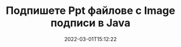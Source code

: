 ---
############################# Static ############################
layout: "auto-gen-signature"
date: 2022-03-01T15:12:22
draft: false
operation: Sign
signaturetype: Image
fileformat: Ppt
productName: Java
lang: bg
productCode: java
otherformats: pdf doc docx docm dot dotm dotx odt ott rtf xls xlsx xlsm xlsb csv ods ots xltx xltm ppt pptx pps ppsx odp otp potx potm pptm ppsm png jpg bmp gif tiff svg webp wmf
breadcrumb: Put Image signature on Ppt for Java

############################# Head ############################
head_title: "Добавяне на подписи Image към файл Ppt с Java"
head_description: "Поставете подпис Image върху файл Ppt за Java, като използвате няколко реда код. Използвайте API на GroupDocs Document Signature, за да подписвате десетки файлови формати."

############################# Header ############################
title: "Подпишете Ppt файлове с Image подписи в Java"
description: "Как да добавите Image подпис с няколко реда код на Java"
bg_image: "https://cms.admin.containerize.com/templates/aspose/App_Themes/V3/images/bg/header1.png"
bg_overlay: false
button:
    enable: true

############################# SubMenu ############################
submenu:
    enable: true

    left:
        img_alt: "GroupDocs.Signature for Java"
        image: "https://cms.admin.containerize.com/templates/groupdocs/images/product-logos/90x90-noborder/groupdocs-signature-java.png"
        product: "GroupDocs.Signature"
        platform: "Java"



############################# About ############################
about:
    enable: true
    title: "Относно API за подписи на изображения на GroupDocs.Signature for Java"
    content: |
        [GroupDocs.Signature for Java](https://products.groupdocs.com/signature/java/) е популярен API за електронно подписване на цифрови документи. Налични са подписи като текстове, изображения, цифрови сертификати, баркодове, QR-кодове, печати или метаданни. Подписи могат да се поставят върху PDF файлове, документи на MS Word, работни книги на MS Excel, презентации на MS PowerPoint, файлове на Adobe Photoshop и различни формати на изображения. Клиентите могат да подписват своя документ и да актуализират, търсят, проверяват, изтриват или визуализират електронни подписи, които са поставени върху тези документи. Освен това са предоставени много възможности за персонализиране на подписи.
    

############################# Steps ############################
steps:
    enable: true
    title_left: "Стъпки за подписване на Ppt с Image в Java"
    content_left: |
        [GroupDocs.Signature for Java](https://products.groupdocs.com/signature/java/) предоставя възможност за бързо и лесно подписване на Ppt документи с Image подписи.
        
        * Създайте екземпляр на клас подпис, предоставящ файл Ppt, който трябва да се подписва като път или поток от памет
        * Създайте клас SignOptions и задайте всички изисквани данни.
        * Извикване на метода Signature.Sign(), предаващ изходен файл Ppt или поток от памет

    title_right: " Системни изисквания"
    content_right: |
        GroupDocs.Signature for Java се поддържат от всички основни платформи и операционни системи. Преди да изпълните кода по-долу, моля, уверете се, че имате следните предпоставки, инсталирани на вашата система.

        * Операционни системи: Microsoft Windows, Linux, MacOS
        * Среди за разработка: NetBeans, Intellij IDEA, Eclipse, etc.
        * Java runtime: J2SE 6.0 and above
        * Вземете най-новия GroupDocs.Signature for Java от [Maven](https://repository.groupdocs.com/webapp/#/artifacts/browse/tree/General/repo/com/groupdocs/groupdocs-signature)
         
    code: |
        ```java    
                
        // Set up input Ppt file
        String filePath = "input.ppt";
        // Set up output file
        String outputFilePath = "output.ppt";
        // Provide image file
        String imageFilePath = "image.png";

        // Instantiate Signature for input file
        Signature signature = new Signature(filePath);

        //Provide sign options
        ImageSignOptions options = new ImageSignOptions(imageFilePath);

        // set signature position
        options.setLeft(50);
        options.setTop(200);

        // sign Ppt document
        SignResult result = signature.sign(outputFilePath, options);
        ```

############################# Demos ############################
demos:
    enable: true
    title: "Подписване на Ppt документи с Image Демо на живо"
    content: |
       Подпишете файл Ppt с различни подписи точно сега, като посетите уебсайта [GroupDocs.Signature App](https://products.groupdocs.app/signature/family). Безплатна онлайн демонстрация ви очаква.          

############################# More Formats ############################
more_formats:
    enable: true
    title: "Други поддържани подписи Image за Java"
    content: |
        "Можете също да подпишете Ppt с други типове подписи. Моля, вижте списъка по-долу."
    format: 
       
       
back_to_top:
    enable: true
---